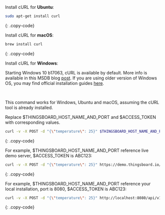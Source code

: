 Install cURL for **Ubuntu**:

```bash
sudo apt-get install curl
```
{: .copy-code}


Install cURL for **macOS**:

```bash
brew install curl
```
{: .copy-code}

Install cURL for **Windows**:

Starting Windows 10 b17063, cURL is available by default. 
More info is available in this MSDB blog [post](https://devblogs.microsoft.com/commandline/tar-and-curl-come-to-windows/).
If you are using older version of Windows OS, you may find official installation guides [here](https://curl.se/).

<br>

This command works for Windows, Ubuntu and macOS, assuming the cURL tool is already installed. 

Replace $THINGSBOARD_HOST_NAME_AND_PORT and $ACCESS_TOKEN with corresponding values.

```bash
curl -v -X POST -d "{\"temperature\": 25}" $THINGSBOARD_HOST_NAME_AND_PORT/api/v1/$ACCESS_TOKEN/telemetry --header "Content-Type:application/json"
```
{: .copy-code}

For example, $THINGSBOARD_HOST_NAME_AND_PORT reference live demo server, $ACCESS_TOKEN is ABC123:

```bash
curl -v -X POST -d "{\"temperature\": 25}" https://demo.thingsboard.io/api/v1/ABC123/telemetry --header "Content-Type:application/json"
```
{: .copy-code}

For example, $THINGSBOARD_HOST_NAME_AND_PORT reference your local installation, port is 8080, $ACCESS_TOKEN is ABC123:

```bash
curl -v -X POST -d "{\"temperature\": 25}" http://localhost:8080/api/v1/ABC123/telemetry --header "Content-Type:application/json"
```
{: .copy-code}
